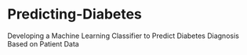 # Predicting-Diabetes
Developing a Machine Learning Classifier to Predict Diabetes Diagnosis Based on Patient Data
